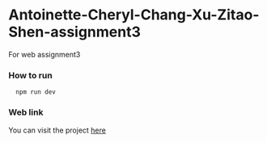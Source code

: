 # Antoinette-Cheryl-Chang-Xu-Zitao-Shen-assignment3
For web assignment3


### How to run

```
  npm run dev
```


### Web link
You can visit the project [here](https://project-3-good-news.herokuapp.com/post) 

